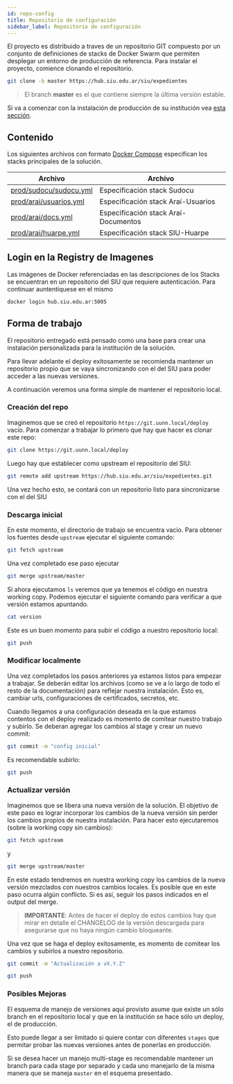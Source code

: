 ```yaml
---
id: repo-config
title: Repositorio de configuración
sidebar_label: Repositorio de configuración
---
```


El proyecto es distribuido a traves de un repositorio GIT compuesto por un conjunto de definiciones de stacks de Docker Swarm que permiten desplegar un entorno de producción de referencia. 
Para instalar el proyecto, comience clonando el repositorio.

```bash
git clone -b master https://hub.siu.edu.ar/siu/expedientes
```

> El branch **master** es el que contiene siempre la última versión estable.

Si va a comenzar con la instalación de producción de su institución vea [esta sección](#forma-de-trabajo).
## Contenido

Los siguientes archivos con formato [Docker Compose](https://docs.docker.com/compose/compose-file/) especifican los stacks principales de la solución.  

| Archivo                 | Archivo             |
|-------------------------|---------------------|
| [prod/sudocu/sudocu.yml](https://hub.siu.edu.ar/siu/expedientes/-/blob/master/prod/sudocu/sudocu.yml)  | Especificación stack Sudocu |
| [prod/arai/usuarios.yml](https://hub.siu.edu.ar/siu/expedientes/-/blob/master/prod/arai/usuarios.yml)  | Especificación stack Araí-Usuarios |
| [prod/arai/docs.yml](https://hub.siu.edu.ar/siu/expedientes/-/blob/master/prod/arai/docs.yml) | Especificación stack Araí-Documentos |
| [prod/arai/huarpe.yml](https://hub.siu.edu.ar/siu/expedientes/-/blob/master/prod/arai/huarpe.yml) | Especificación stack SIU-Huarpe |


## Login en la Registry de Imagenes

Las imágenes de Docker referenciadas en las descripciones de los Stacks se encuentran en un repositorio del SIU que requiere autenticación. Para continuar auntentiquese en el mismo

```bash
docker login hub.siu.edu.ar:5005
```

## Forma de trabajo

El repositorio entregado está pensado como una base para crear una instalación personalizada para la institución de la solución.

Para llevar adelante el deploy exitosamente se recomienda mantener un repositorio propio que se vaya sincronizando con el del SIU para poder acceder a las nuevas versiones.

A continuación veremos una forma simple de mantener el repositorio local.

### Creación del repo
Imaginemos que se creó el repositorio `https://git.uunn.local/deploy` vacío. Para comenzar a trabajar lo primero que hay que hacer es clonar este repo:
```bash
git clone https://git.uunn.local/deploy
```

Luego hay que establecer como upstream el repositorio del SIU:

```bash
git remote add upstream https://hub.siu.edu.ar/siu/expedientes.git
```

Una vez hecho esto, se contará con un repositorio listo para sincronizarse con el del SIU

### Descarga inicial

En este momento, el directorio de trabajo se encuentra vacío. Para obtener los fuentes desde `upstream` ejecutar el siguiente comando:

```bash
git fetch upstream
```
Una vez completado ese paso ejecutar

```bash
git merge upstream/master
```

Si ahora ejecutamos `ls` veremos que ya tenemos el código en nuestra working copy. Podemos ejecutar el siguiente comando para verificar a que versión estamos apuntando.

```bash
cat version
```

Este es un buen momento para subir el código a nuestro repositorio local:

```bash
git push
```

### Modificar localmente

Una vez completados los pasos anteriores ya estamos listos para empezar a trabajar. Se deberán editar los archivos (como se ve a lo largo de todo el resto de la documentación) para reflejar nuestra instalación. Esto es, cambiar urls, configuraciones de certificados, secretos, etc.

Cuando llegamos a una configuración deseada en la que estamos contentos con el deploy realizado es momento de comitear nuestro trabajo y subirlo. Se deberan agregar los cambios al stage y crear un nuevo commit:

```bash
git commit -m "config inicial"
```

Es recomendable subirlo:
```bash
git push
```

### Actualizar versión
Imaginemos que se libera una nueva versión de la solución. El objetivo de este paso es lograr incorporar los cambios de la nueva versión sin perder los cambios propios de nuestra instalación. Para hacer esto ejecutaremos (sobre la working copy sin cambios):

```bash
git fetch upstream
```
y

```bash
git merge upstream/master
```

En este estado tendremos en nuestra working copy los cambios de la nueva versión mezclados con nuestros cambios locales. Es posible que en este paso ocurra algún conflicto. Si es así, seguir los pasos indicados en el output del merge.

> **IMPORTANTE**: Antes de hacer el deploy de estos cambios hay que mirar en detalle el CHANGELOG de la versión descargada para asegurarse que no haya ningún cambio bloqueante.

Una vez que se haga el deploy exitosamente, es momento de comitear los cambios y subirlos a nuestro repositorio.

```bash
git commit -m "Actualización a vX.Y.Z"
```

```bash
git push
```

### Posibles Mejoras
El esquema de manejo de versiones aquí provisto asume que existe un sólo branch en el repositorio local y que en la institución se hace sólo un deploy, el de producción.

Esto puede llegar a ser limitado si quiere contar con diferentes `stages` que permitar probar las nuevas versiones antes de ponerlas en producción.

Si se desea hacer un manejo multi-stage es recomendable mantener un branch para cada stage por separado y cada uno manejarlo de la misma manera que se maneja `master` en el esquema presentado.
